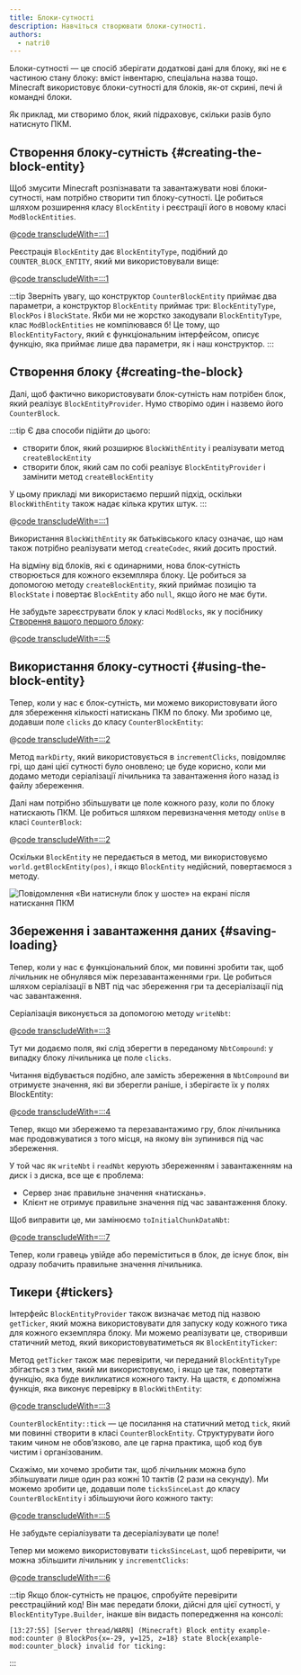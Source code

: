```yaml
---
title: Блоки-сутності
description: Навчіться створювати блоки-сутності.
authors:
  - natri0
---
```


Блоки-сутності — це спосіб зберігати додаткові дані для блоку, які не є частиною стану блоку: вміст інвентарю, спеціальна назва тощо.
Minecraft використовує блоки-сутності для блоків, як-от скрині, печі й командні блоки.

Як приклад, ми створимо блок, який підраховує, скільки разів було натиснуто ПКМ.

## Створення блоку-сутність {#creating-the-block-entity}

Щоб змусити Minecraft розпізнавати та завантажувати нові блоки-сутності, нам потрібно створити тип блоку-сутності. Це робиться шляхом розширення класу `BlockEntity` і реєстрації його в новому класі `ModBlockEntities`.

@[code transcludeWith=:::1](@/reference/latest/src/main/java/com/example/docs/block/entity/custom/CounterBlockEntity.java)

Реєстрація `BlockEntity` дає `BlockEntityType`, подібний до `COUNTER_BLOCK_ENTITY`, який ми використовували вище:

@[code transcludeWith=:::1](@/reference/latest/src/main/java/com/example/docs/block/entity/ModBlockEntities.java)

:::tip
Зверніть увагу, що конструктор `CounterBlockEntity` приймає два параметри, а конструктор `BlockEntity` приймає три: `BlockEntityType`, `BlockPos` і `BlockState`.
Якби ми не жорстко закодували `BlockEntityType`, клас `ModBlockEntities` не компілювався б! Це тому, що `BlockEntityFactory`, який є функціональним інтерфейсом, описує функцію, яка приймає лише два параметри, як і наш конструктор.
:::

## Створення блоку {#creating-the-block}

Далі, щоб фактично використовувати блок-сутність нам потрібен блок, який реалізує `BlockEntityProvider`. Нумо створімо один і назвемо його `CounterBlock`.

:::tip
Є два способи підійти до цього:

- створити блок, який розширює `BlockWithEntity` і реалізувати метод `createBlockEntity`
- створити блок, який сам по собі реалізує `BlockEntityProvider` і замінити метод `createBlockEntity`

У цьому прикладі ми використаємо перший підхід, оскільки `BlockWithEntity` також надає кілька крутих штук.
:::

@[code transcludeWith=:::1](@/reference/latest/src/main/java/com/example/docs/block/custom/CounterBlock.java)

Використання `BlockWithEntity` як батьківського класу означає, що нам також потрібно реалізувати метод `createCodec`, який досить простий.

На відміну від блоків, які є одинарними, нова блок-сутність створюється для кожного екземпляра блоку. Це робиться за допомогою методу `createBlockEntity`, який приймає позицію та `BlockState` і повертає `BlockEntity` або `null`, якщо його не має бути.

Не забудьте зареєструвати блок у класі `ModBlocks`, як у посібнику [Створення вашого першого блоку](../blocks/first-block):

@[code transcludeWith=:::5](@/reference/latest/src/main/java/com/example/docs/block/ModBlocks.java)

## Використання блоку-сутності {#using-the-block-entity}

Тепер, коли у нас є блок-сутність, ми можемо використовувати його для збереження кількості натискань ПКМ по блоку. Ми зробимо це, додавши поле `clicks` до класу `CounterBlockEntity`:

@[code transcludeWith=:::2](@/reference/latest/src/main/java/com/example/docs/block/entity/custom/CounterBlockEntity.java)

Метод `markDirty`, який використовується в `incrementClicks`, повідомляє грі, що дані цієї сутності було оновлено; це буде корисно, коли ми додамо методи серіалізації лічильника та завантаження його назад із файлу збереження.

Далі нам потрібно збільшувати це поле кожного разу, коли по блоку натискають ПКМ. Це робиться шляхом перевизначення методу `onUse` в класі `CounterBlock`:

@[code transcludeWith=:::2](@/reference/latest/src/main/java/com/example/docs/block/custom/CounterBlock.java)

Оскільки `BlockEntity` не передається в метод, ми використовуємо `world.getBlockEntity(pos)`, і якщо `BlockEntity` недійсний, повертаємося з методу.

![Повідомлення «Ви натиснули блок у шосте» на екрані після натискання ПКМ](/assets/develop/blocks/block_entities_1.png)

## Збереження і завантаження даних {#saving-loading}

Тепер, коли у нас є функціональний блок, ми повинні зробити так, щоб лічильник не обнулявся між перезавантаженнями гри. Це робиться шляхом серіалізації в NBT під час збереження гри та десеріалізації під час завантаження.

Серіалізація виконується за допомогою методу `writeNbt`:

@[code transcludeWith=:::3](@/reference/latest/src/main/java/com/example/docs/block/entity/custom/CounterBlockEntity.java)

Тут ми додаємо поля, які слід зберегти в переданому `NbtCompound`: у випадку блоку лічильника це поле `clicks`.

Читання відбувається подібно, але замість збереження в `NbtCompound` ви отримуєте значення, які ви зберегли раніше, і зберігаєте їх у полях BlockEntity:

@[code transcludeWith=:::4](@/reference/latest/src/main/java/com/example/docs/block/entity/custom/CounterBlockEntity.java)

Тепер, якщо ми збережемо та перезавантажимо гру, блок лічильника має продовжуватися з того місця, на якому він зупинився під час збереження.

У той час як `writeNbt` і `readNbt` керують збереженням і завантаженням на диск і з диска, все ще є проблема:

- Сервер знає правильне значення «натискань».
- Клієнт не отримує правильне значення під час завантаження блоку.

Щоб виправити це, ми замінюємо `toInitialChunkDataNbt`:

@[code transcludeWith=:::7](@/reference/latest/src/main/java/com/example/docs/block/entity/custom/CounterBlockEntity.java)

Тепер, коли гравець увійде або переміститься в блок, де існує блок, він одразу побачить правильне значення лічильника.

## Тикери {#tickers}

Інтерфейс `BlockEntityProvider` також визначає метод під назвою `getTicker`, який можна використовувати для запуску коду кожного тика для кожного екземпляра блоку. Ми можемо реалізувати це, створивши статичний метод, який використовуватиметься як `BlockEntityTicker`:

Метод `getTicker` також має перевірити, чи переданий `BlockEntityType` збігається з тим, який ми використовуємо, і якщо це так, повертати функцію, яка буде викликатися кожного такту. На щастя, є допоміжна функція, яка виконує перевірку в `BlockWithEntity`:

@[code transcludeWith=:::3](@/reference/latest/src/main/java/com/example/docs/block/custom/CounterBlock.java)

`CounterBlockEntity::tick` — це посилання на статичний метод `tick`, який ми повинні створити в класі `CounterBlockEntity`. Структурувати його таким чином не обов’язково, але це гарна практика, щоб код був чистим і організованим.

Скажімо, ми хочемо зробити так, щоб лічильник можна було збільшувати лише один раз кожні 10 тактів (2 рази на секунду). Ми можемо зробити це, додавши поле `ticksSinceLast` до класу `CounterBlockEntity` і збільшуючи його кожного такту:

@[code transcludeWith=:::5](@/reference/latest/src/main/java/com/example/docs/block/entity/custom/CounterBlockEntity.java)

Не забудьте серіалізувати та десеріалізувати це поле!

Тепер ми можемо використовувати `ticksSinceLast`, щоб перевірити, чи можна збільшити лічильник у `incrementClicks`:

@[code transcludeWith=:::6](@/reference/latest/src/main/java/com/example/docs/block/entity/custom/CounterBlockEntity.java)

:::tip
Якщо блок-сутність не працює, спробуйте перевірити реєстраційний код! Він має передати блоки, дійсні для цієї сутності, у `BlockEntityType.Builder`, інакше він видасть попередження на консолі:

```text
[13:27:55] [Server thread/WARN] (Minecraft) Block entity example-mod:counter @ BlockPos{x=-29, y=125, z=18} state Block{example-mod:counter_block} invalid for ticking:
```

:::

